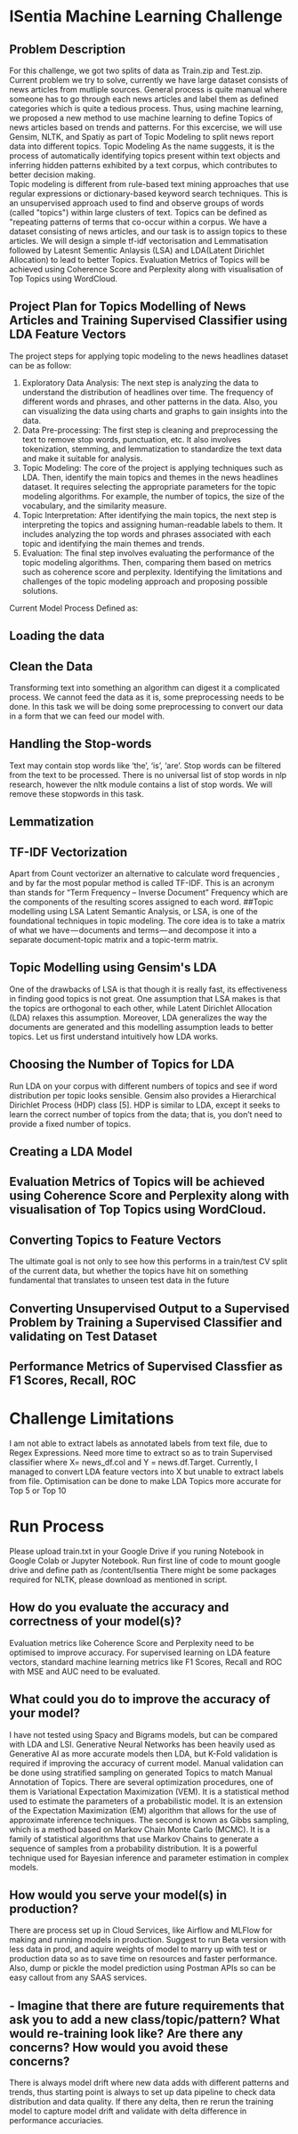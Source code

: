 # ISentia Machine Learning Challenge

## Problem Description

For this challenge, we got two splits of data as Train.zip and Test.zip. Current problem we try to solve, currently we have large dataset consists of news articles from mutliple sources. General process is quite manual where someone has to go through each news articles and label them as defined categories which is quite a tedious process.
Thus, using machine learning, we proposed a new method to use machine learning to define Topics of news articles based on trends and patterns. For this excercise, we will use Gensim, NLTK, and Spatiy as part of Topic Modeling to split news report data into different topics.
Topic Modeling As the name suggests, it is the process of automatically identifying topics present within text objects and inferring hidden patterns exhibited by a text corpus, which contributes to better decision making.  
Topic modeling is different from rule-based text mining approaches that use regular expressions or dictionary-based keyword search techniques. This is an unsupervised approach used to find and observe groups of words (called "topics") within large clusters of text. 
Topics can be defined as "repeating patterns of  terms that co-occur within a corpus.
We have a dataset consisting of news articles, and our task is to assign topics to these articles. We will design a simple tf-idf vectorisation and Lemmatisation followed by Latesnt Sementic Anlaysis (LSA) and LDA(Latent Dirichlet Allocation) to lead to better Topics. 
Evaluation Metrics of Topics will be achieved using Coherence Score and Perplexity along with visualisation of Top Topics using WordCloud.

## Project Plan for Topics Modelling of News Articles and Training Supervised Classifier using LDA Feature Vectors

The project steps for applying topic modeling to the news headlines dataset can be as follow:

1. Exploratory Data Analysis: The next step is analyzing the data to understand the distribution of headlines over time. The frequency of different words and phrases, and other patterns in the data. Also, you can visualizing the data using charts and graphs to gain insights into the data.
2. Data Pre-processing: The first step is cleaning and preprocessing the text to remove stop words, punctuation, etc. It also involves tokenization, stemming, and lemmatization to standardize the text data and make it suitable for analysis.
3. Topic Modeling: The core of the project is applying techniques such as LDA. Then, identify the main topics and themes in the news headlines dataset. It requires selecting the appropriate parameters for the topic modeling algorithms. For example, the number of topics, the size of the vocabulary, and the similarity measure.
4. Topic Interpretation: After identifying the main topics, the next step is interpreting the topics and assigning human-readable labels to them. It includes analyzing the top words and phrases associated with each topic and identifying the main themes and trends.
5. Evaluation: The final step involves evaluating the performance of the topic modeling algorithms. Then, comparing them based on metrics such as coherence score and perplexity. Identifying the limitations and challenges of the topic modeling approach and proposing possible solutions.

Current Model Process Defined as:

## Loading the data
## Clean the Data
Transforming text into something an algorithm can digest it a complicated process. We cannot feed the data as it is, some preprocessing needs to be done. In this task we will be doing some preprocessing to convert our data in a form that we can feed our model with.
## Handling the Stop-words
Text may contain stop words like ‘the’, ‘is’, ‘are’. Stop words can be filtered from the text to be processed. There is no universal list of stop words in nlp research, however the nltk module contains a list of stop words. We will remove these stopwords in this task.
## Lemmatization
## TF-IDF Vectorization
Apart from Count vectorizer an alternative to calculate word frequencies , and by far the most popular method is called TF-IDF. This is an acronym than stands for “Term Frequency – Inverse Document” Frequency which are the components of the resulting scores assigned to each word.
##Topic modelling using LSA
Latent Semantic Analysis, or LSA, is one of the foundational techniques in topic modeling. The core idea is to take a matrix of what we have — documents and terms — and decompose it into a separate document-topic matrix and a topic-term matrix.
## Topic Modelling using Gensim's LDA
One of the drawbacks of LSA is that though it is really fast, its effectiveness in finding good topics is not great. One assumption that LSA makes is that the topics are orthogonal to each other, while Latent Dirichlet Allocation (LDA) relaxes this assumption. Moreover, LDA generalizes the way the documents are generated and this modelling assumption leads to better topics. Let us first understand intuitively how LDA works.
## Choosing the Number of Topics for LDA
Run LDA on your corpus with different numbers of topics and see if word distribution per topic looks sensible. Gensim also provides a Hierarchical Dirichlet Process (HDP) class [5]. HDP is similar to LDA, except it seeks to learn the correct number of topics from the data; that is, you don’t need to provide a fixed number of topics. 
## Creating a LDA Model
## Evaluation Metrics of Topics will be achieved using Coherence Score and Perplexity along with visualisation of Top Topics using WordCloud.
## Converting Topics to Feature Vectors
The ultimate goal is not only to see how this performs in a train/test CV split of the current data, but whether the topics have hit on something fundamental that translates to unseen test data in the future
## Converting Unsupervised Output to a Supervised Problem by Training a Supervised Classifier and validating on Test Dataset
## Performance Metrics of Supervised Classfier as F1 Scores, Recall, ROC 

# Challenge Limitations
I am not able to extract labels as annotated labels from text file, due to Regex Expressions. Need more time to extract so as to train Supervised classifier where X= news_df.col and Y = news.df.Target. Currently, I managed to convert LDA feature vectors into X but unable to extract labels from file.
Optimisation can be done to make LDA Topics more accurate for Top 5 or Top 10

# Run Process
Please upload train.txt in your Google Drive if you runing Notebook in Google Colab or Jupyter Notebook. Run first line of code to mount google drive and define path as /content/Isentia
There might be some packages required for NLTK, please download as mentioned in script.

## How do you evaluate the accuracy and correctness of your model(s)?
Evaluation metrics like Coherence Score and Perplexity need to be optimised to improve accuracy. For supervised learning on LDA feature vectors, standard machine learning metrics like F1 Scores, Recall and ROC with MSE and AUC need to be evaluated.

## What could you do to improve the accuracy of your model?
I have not tested using Spacy and Bigrams models, but can be compared with LDA and LSI. Generative Neural Networks has been heavily used as Generative AI as more accurate models then LDA, but K-Fold validation is required if improving the accuracy of current model. Manual validation can be done using stratified sampling on generated Topics to match Manual Annotation of Topics.
There are several optimization procedures, one of them is Variational Expectation Maximization (VEM). It is a statistical method used to estimate the parameters of a probabilistic model. It is an extension of the Expectation Maximization (EM) algorithm that allows for the use of approximate inference techniques. The second is known as Gibbs sampling, which is a method based on Markov Chain Monte Carlo (MCMC). It is a family of statistical algorithms that use Markov Chains to generate a sequence of samples from a probability distribution. It is a powerful technique used for Bayesian inference and parameter estimation in complex models.

## How would you serve your model(s) in production?
There are process set up in Cloud Services, like Airflow and MLFlow for making and running models in production. Suggest to run Beta version with less data in prod, and aquire weights of model to marry up with test or production data so as to save time on resources and faster performance. Also, dump or pickle the model prediction using Postman APIs so can be easy callout from any SAAS services.

## - Imagine that there are future requirements that ask you to add a new class/topic/pattern? What would re-training look like? Are there any concerns? How would you avoid these concerns?
There is always model drift where new data adds with different patterns and trends, thus starting point is always to set up data pipeline to check data distribution and data quality. If there any delta, then re rerun the training model to capture model drift and validate with delta difference in performance accuriacies.























